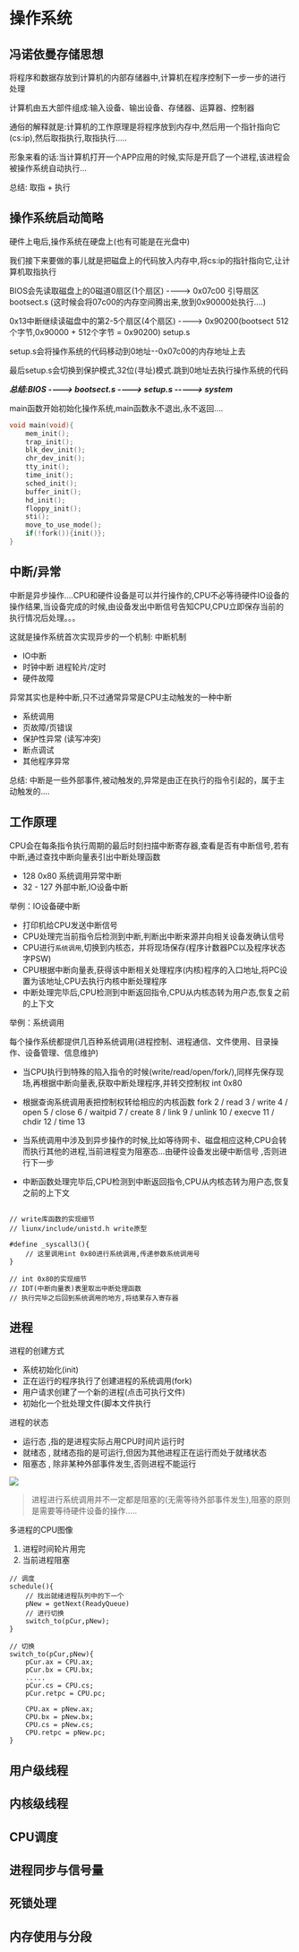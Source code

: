 <!--
 * @Author: lizhiyuan
 * @Date: 2020-11-21 20:53:10
 * @LastEditors: lizhiyuan
 * @LastEditTime: 2021-01-13 11:39:59
-->
# 操作系统

## 冯诺依曼存储思想

将程序和数据存放到计算机的内部存储器中,计算机在程序控制下一步一步的进行处理

计算机由五大部件组成:输入设备、输出设备、存储器、运算器、控制器

通俗的解释就是:计算机的工作原理是将程序放到内存中,然后用一个指针指向它(cs:ip),然后取指执行,取指执行.....

形象来看的话:当计算机打开一个APP应用的时候,实际是开启了一个进程,该进程会被操作系统自动执行...

总结: 取指 + 执行

## 操作系统启动简略

硬件上电后,操作系统在硬盘上(也有可能是在光盘中)

我们接下来要做的事儿就是把磁盘上的代码放入内存中,将cs:ip的指针指向它,让计算机取指执行

BIOS会先读取磁盘上的0磁道0扇区(1个扇区) ----> 0x07c00 引导扇区 bootsect.s (这时候会将07c00的内存空间腾出来,放到0x90000处执行....)

0x13中断继续读磁盘中的第2-5个扇区(4个扇区) ----> 0x90200(bootsect 512个字节,0x90000 + 512个字节  = 0x90200) setup.s

setup.s会将操作系统的代码移动到0地址--0x07c00的内存地址上去

最后setup.s会切换到保护模式,32位(寻址)模式.跳到0地址去执行操作系统的代码

***总结:BIOS ----> bootsect.s ----> setup.s -----> system***

main函数开始初始化操作系统,main函数永不退出,永不返回....
```c
void main(void){
    mem_init();
    trap_init();
    blk_dev_init();
    chr_dev_init();
    tty_init();
    time_init();
    sched_init();
    buffer_init();
    hd_init();
    floppy_init();
    sti();
    move_to_use_mode();
    if(!fork()){init()};
}
```


## 中断/异常

中断是异步操作....CPU和硬件设备是可以并行操作的,CPU不必等待硬件IO设备的操作结果,当设备完成的时候,由设备发出中断信号告知CPU,CPU立即保存当前的执行情况后处理。。。

这就是操作系统首次实现异步的一个机制: 中断机制

- IO中断
- 时钟中断 进程轮片/定时
- 硬件故障

异常其实也是种中断,只不过通常异常是CPU主动触发的一种中断

- 系统调用 
- 页故障/页错误
- 保护性异常 (读写冲突) 
- 断点调试
- 其他程序异常

总结: 中断是一些外部事件,被动触发的,异常是由正在执行的指令引起的，属于主动触发的....


## 工作原理

CPU会在每条指令执行周期的最后时刻扫描中断寄存器,查看是否有中断信号,若有中断,通过查找中断向量表引出中断处理函数

- 128 0x80 系统调用异常中断
- 32 - 127 外部中断,IO设备中断


举例：IO设备硬中断 

- 打印机给CPU发送中断信号
- CPU处理完当前指令后检测到中断,判断出中断来源并向相关设备发确认信号
- CPU进行`系统调用`,切换到内核态，并将现场保存(程序计数器PC以及程序状态字PSW)
- CPU根据中断向量表,获得该中断相关处理程序(内核)程序的入口地址,将PC设置为该地址,CPU去执行内核中断处理程序
- 中断处理完毕后,CPU检测到中断返回指令,CPU从内核态转为用户态,恢复之前的上下文


举例：系统调用 

每个操作系统都提供几百种系统调用(进程控制、进程通信、文件使用、目录操作、设备管理、信息维护)

- 当CPU执行到特殊的陷入指令的时候(write/read/open/fork/),同样先保存现场,再根据中断向量表,获取中断处理程序,并转交控制权 int 0x80 

- 根据查询系统调用表把控制权转给相应的内核函数 fork 2 / read 3 / write 4 / open 5 / close 6 / waitpid 7 / create 8 / link 9 / unlink 10 / execve 11 / chdir 12 / time 13 

- 当系统调用中涉及到异步操作的时候,比如等待网卡、磁盘相应这种,CPU会转而执行其他的进程,当前进程变为阻塞态...由硬件设备发出硬中断信号 ,否则进行下一步

- 中断函数处理完毕后,CPU检测到中断返回指令,CPU从内核态转为用户态,恢复之前的上下文

```

// write库函数的实现细节
// liunx/include/unistd.h write原型

#define _syscall3(){
    // 这里调用int 0x80进行系统调用,传递参数系统调用号
}

// int 0x80的实现细节
// IDT(中断向量表)表里取出中断处理函数
// 执行完毕之后回到系统调用的地方,将结果存入寄存器
```



## 进程

进程的创建方式

- 系统初始化(init)
- 正在运行的程序执行了创建进程的系统调用(fork)
- 用户请求创建了一个新的进程(点击可执行文件)
- 初始化一个批处理文件(脚本文件执行

进程的状态

- 运行态 ,指的是进程实际占用CPU时间片运行时
- 就绪态 , 就绪态指的是可运行,但因为其他进程正在运行而处于就绪状态
- 阻塞态 , 除非某种外部事件发生,否则进程不能运行

![](./image/runtime.png)

> 进程进行系统调用并不一定都是阻塞的(无需等待外部事件发生),阻塞的原则是需要等待硬件设备的操作.....

多进程的CPU图像

1. 进程时间轮片用完
2. 当前进程阻塞

```
// 调度
schedule(){
    // 找出就绪进程队列中的下一个
    pNew = getNext(ReadyQueue)
    // 进行切换
    switch_to(pCur,pNew); 
}

// 切换
switch_to(pCur,pNew){
    pCur.ax = CPU.ax;
    pCur.bx = CPU.bx;
    .....
    pCur.cs = CPU.cs;
    pCur.retpc = CPU.pc;

    CPU.ax = pNew.ax;
    CPU.bx = pNew.bx;
    CPU.cs = pNew.cs;
    CPU.retpc = pNew.pc;
}
```

## 用户级线程

## 内核级线程


## CPU调度

## 进程同步与信号量

## 死锁处理

## 内存使用与分段










